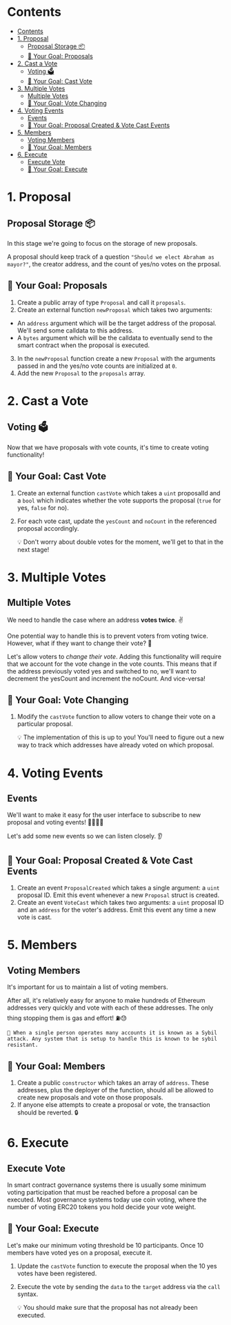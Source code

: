# Contents
- [Contents](#contents)
- [1. Proposal](#1-proposal)
  - [Proposal Storage 📦](#proposal-storage-)
  - [🏁 Your Goal: Proposals](#-your-goal-proposals)
- [2. Cast a Vote](#2-cast-a-vote)
  - [Voting 🗳️](#voting-️)
  - [🏁 Your Goal: Cast Vote](#-your-goal-cast-vote)
- [3. Multiple Votes](#3-multiple-votes)
  - [Multiple Votes](#multiple-votes)
  - [🏁 Your Goal: Vote Changing](#-your-goal-vote-changing)
- [4. Voting Events](#4-voting-events)
  - [Events](#events)
  - [🏁 Your Goal: Proposal Created \& Vote Cast Events](#-your-goal-proposal-created--vote-cast-events)
- [5. Members](#5-members)
  - [Voting Members](#voting-members)
  - [🏁 Your Goal: Members](#-your-goal-members)
- [6. Execute](#6-execute)
  - [Execute Vote](#execute-vote)
  - [🏁 Your Goal: Execute](#-your-goal-execute)

# 1. Proposal
## Proposal Storage 📦

In this stage we're going to focus on the storage of new proposals.

A proposal should keep track of a question `"Should we elect Abraham as mayor?"`, the creator address, and the count of yes/no votes on the prposal.
## 🏁 Your Goal: Proposals

1. Create a public array of type `Proposal` and call it `proposals`.
2. Create an external function `newProposal` which takes two arguments:
  - An `address` argument which will be the target address of the proposal. We'll send some calldata to this address.
  - A `bytes` argument which will be the calldata to eventually send to the smart contract when the proposal is executed.
3. In the `newProposal` function create a new `Proposal` with the arguments passed in and the yes/no vote counts are initialized at `0`.
4. Add the new `Proposal` to the `proposals` array.

# 2. Cast a Vote
## Voting 🗳️

Now that we have proposals with vote counts, it's time to create voting functionality!
## 🏁 Your Goal: Cast Vote

1. Create an external function `castVote` which takes a `uint` proposalId and a `bool` which indicates whether the vote supports the proposal (`true` for yes, `false` for no).
2. For each vote cast, update the `yesCount` and `noCount` in the referenced proposal accordingly.

    💡 Don't worry about double votes for the moment, we'll get to that in the next stage!

# 3. Multiple Votes
## Multiple Votes

We need to handle the case where an address **votes twice**. ✌️

One potential way to handle this is to prevent voters from voting twice. However, what if they want to change their vote? 🤔

Let's allow voters to *change their vote*. Adding this functionality will require that we account for the vote change in the vote counts. This means that if the address previously voted yes and switched to no, we'll want to decrement the yesCount and increment the noCount. And vice-versa!
## 🏁 Your Goal: Vote Changing

1. Modify the `castVote` function to allow voters to change their vote on a particular proposal.

    💡 The implementation of this is up to you! You'll need to figure out a new way to track which addresses have already voted on which proposal.

# 4. Voting Events
## Events

We'll want to make it easy for the user interface to subscribe to new proposal and voting events! 👨‍💻👩‍💻

Let's add some new events so we can listen closely. 👂
## 🏁 Your Goal: Proposal Created & Vote Cast Events

1. Create an event `ProposalCreated` which takes a single argument: a `uint` proposal ID. Emit this event whenever a new `Proposal` struct is created.
2. Create an event `VoteCast` which takes two arguments: a `uint` proposal ID and an `address` for the voter's address. Emit this event any time a new vote is cast.

# 5. Members
## Voting Members

It's important for us to maintain a list of voting members.

After all, it's relatively easy for anyone to make hundreds of Ethereum addresses very quickly and vote with each of these addresses. The only thing stopping them is gas and effort! ⛽😓

    👥 When a single person operates many accounts it is known as a Sybil attack. Any system that is setup to handle this is known to be sybil resistant.

## 🏁 Your Goal: Members

1. Create a public `constructor` which takes an array of `address`. These addresses, plus the deployer of the function, should all be allowed to create new proposals and vote on those proposals.
2. If anyone else attempts to create a proposal or vote, the transaction should be reverted. 🔒

# 6. Execute
## Execute Vote

In smart contract governance systems there is usually some minimum voting participation that must be reached before a proposal can be executed. Most governance systems today use coin voting, where the number of voting ERC20 tokens you hold decide your vote weight.
## 🏁 Your Goal: Execute

Let's make our minimum voting threshold be 10 participants. Once 10 members have voted yes on a proposal, execute it.

1. Update the `castVote` function to execute the proposal when the 10 yes votes have been registered.
2. Execute the vote by sending the `data` to the `target` address via the `call` syntax.

    💡 You should make sure that the proposal has not already been executed.
